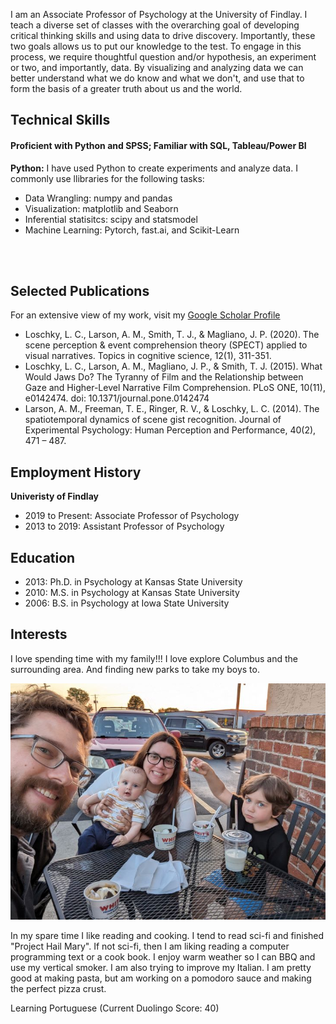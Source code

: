 I am an Associate Professor of Psychology at the University of Findlay.  I teach a diverse set of classes with the overarching goal of developing critical thinking skills and using data to drive discovery.  Importantly, these two goals allows us to put our knowledge to the test.  To engage in this process, we require thoughtful question and/or hypothesis, an experiment or two, and importantly, data.  By visualizing and analyzing data we can better understand what we do know and what we don't, and use that to form the basis of a greater truth about us and the world.   

## Technical Skills
#### Proficient with Python and SPSS; Familiar with SQL, Tableau/Power BI

**Python:** I have used Python to create experiments and analyze data.  I commonly use llibraries for the following tasks:   
 - Data Wrangling: numpy and pandas
 - Visualization: matplotlib and Seaborn
 - Inferential statisitcs:  scipy and statsmodel
 - Machine Learning:  Pytorch, fast.ai, and Scikit-Learn

<br>
<br>
 
## Selected Publications
For an extensive view of my work, visit my [Google Scholar Profile](https://scholar.google.com/citations?hl=en&user=NJPdoTAAAAAJ&view_op=list_works&sortby=pubdate)
- Loschky, L. C., Larson, A. M., Smith, T. J., & Magliano, J. P. (2020). The scene perception & event comprehension theory (SPECT) applied to visual narratives. Topics in cognitive science, 12(1), 311-351.
- Loschky, L. C., Larson, A. M., Magliano, J. P., & Smith, T. J. (2015). What Would Jaws Do? The Tyranny of Film and the Relationship between Gaze and Higher-Level Narrative Film Comprehension. PLoS ONE, 10(11), e0142474. doi: 10.1371/journal.pone.0142474
- Larson, A. M., Freeman, T. E., Ringer, R. V., & Loschky, L. C. (2014). The spatiotemporal dynamics of scene gist recognition. Journal of Experimental Psychology: Human Perception and Performance, 40(2), 471 – 487.

## Employment History
**Univeristy of Findlay**
- 2019 to Present: Associate Professor of Psychology
- 2013 to 2019: Assistant Professor of Psychology
  
## Education
- 2013: Ph.D. in Psychology at Kansas State University
- 2010: M.S. in Psychology at Kansas State University
- 2006: B.S. in Psychology at Iowa State University
  
## Interests
I love spending time with my family!!!  I love explore Columbus and the surrounding area.  And finding new parks to take my boys to. 
 
![The Larson family!](/theme/img/family_resized.jpg)

In my spare time I like reading and cooking.  I tend to read sci-fi and finished "Project Hail Mary".  If not sci-fi, then I am liking reading a computer programming text or a cook book.  I enjoy warm weather so I can BBQ and use my vertical smoker.  I am also trying to improve my Italian.  I am pretty good at making pasta, but am working on a pomodoro sauce and making the perfect pizza crust.  

Learning Portuguese  (Current Duolingo Score: 40)


